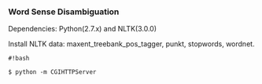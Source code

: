 ### Word Sense Disambiguation 

Dependencies: Python(2.7.x) and NLTK(3.0.0)

Install NLTK data: maxent_treebank_pos_tagger, punkt, stopwords, wordnet. 

```
#!bash

$ python -m CGIHTTPServer
```